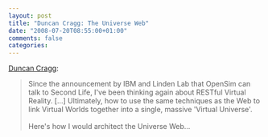 ```yaml
---
layout: post
title: "Duncan Cragg: The Universe Web"
date: "2008-07-20T08:55:00+01:00"
comments: false
categories: 
---
```


<p><a href="http://duncan-cragg.org/blog/post/universe-web/">Duncan Cragg</a>:</p>

<blockquote>
<p>Since the announcement by IBM and Linden Lab that OpenSim can talk to Second Life, I've been thinking again about RESTful Virtual Reality. [...] Ultimately, how to use the same techniques as the Web to link Virtual Worlds together into a single, massive 'Virtual Universe'.<br /><br />Here's how I would architect the Universe Web...</p>
</blockquote>


